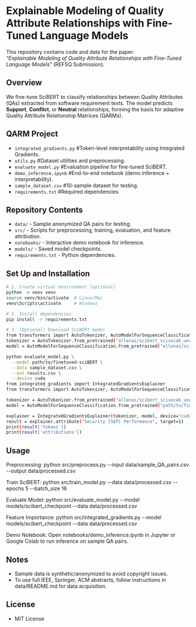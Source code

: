 # Explainable Modeling of Quality Attribute Relationships with Fine-Tuned Language Models

This repository contains code and data for the paper:  
*"Explainable Modeling of Quality Attribute Relationships with Fine-Tuned Language Models"* (REFSQ Submission).

## Overview
We fine-tune SciBERT to classify relationships between Quality Attributes (QAs) extracted from software requirement texts. The model predicts **Support**, **Conflict**, or **Neutral** relationships, forming the basis for adaptive Quality Attribute Relationship Matrices (QARMs).

## QARM Project
- `integrated_gradients.py` #Token-level interpretability using Integrated Gradients.
- `utils.py` #Dataset utilities and preprocessing.
- `evaluate_model.py` #Evaluation pipeline for fine-tuned SciBERT.
- `demo_inference.ipynb` #End-to-end notebook (demo inference + interpretability).
- `sample_dataset.csv` #10-sample dataset for testing.
- `requirements.txt` #Required dependencies

## Repository Contents
- `data/` - Sample anonymized QA pairs for testing.
- `src/` - Scripts for preprocessing, training, evaluation, and feature attribution.
- `notebooks/` - Interactive demo notebook for inference.
- `models/` - Saved model checkpoints.
- `requirements.txt` - Python dependencies.

## Set Up and Installation
```bash
# 1. Create virtual environment (optional)
python -m venv venv
source venv/bin/activate  # Linux/Mac
venv\Scripts\activate     # Windows

# 2. Install dependencies
pip install -r requirements.txt

# 3. (Optional) Download SciBERT model
from transformers import AutoTokenizer, AutoModelForSequenceClassification
tokenizer = AutoTokenizer.from_pretrained("allenai/scibert_scivocab_uncased")
model = AutoModelForSequenceClassification.from_pretrained("allenai/scibert_scivocab_uncased")

python evaluate_model.py \
  --model path/to/finetuned-sciBERT \
  --data sample_dataset.csv \
  --out results.csv \
  --device cuda
from integrated_gradients import IntegratedGradientsExplainer
from transformers import AutoTokenizer, AutoModelForSequenceClassification

tokenizer = AutoTokenizer.from_pretrained("allenai/scibert_scivocab_uncased")
model = AutoModelForSequenceClassification.from_pretrained("path/to/finetuned-sciBERT")

explainer = IntegratedGradientsExplainer(tokenizer, model, device="cuda")
result = explainer.attribute("Security [SEP] Performance", target=1)
print(result['tokens'])
print(result['attributions'])
```

## Usage
Preprocessing:
python src/preprocess.py --input data/sample_QA_pairs.csv --output data/processed.csv

Train SciBERT:
python src/train_model.py --data data/processed.csv --epochs 5 --batch_size 16

Evaluate Model:
python src/evaluate_model.py --model models/scibert_checkpoint --data data/processed.csv

Feature Importance:
python src/integrated_gradients.py --model models/scibert_checkpoint --data data/processed.csv

Demo Notebook:
Open notebooks/demo_inference.ipynb in Jupyter or Google Colab to run inference on sample QA pairs.

## Notes
- Sample data is synthetic/anonymized to avoid copyright issues.
- To use full IEEE, Springer, ACM abstracts, follow instructions in data/README.md for data acquisition.

## License
- MIT License

